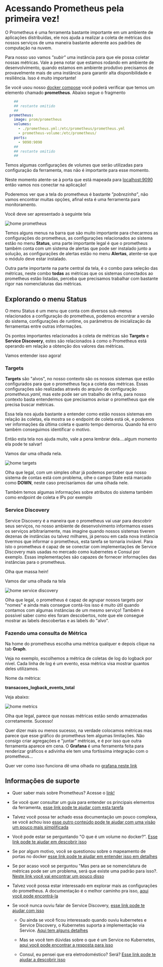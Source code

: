 # Acessando Prometheus pela primeira vez!

O Prometheus é uma ferramenta bastante importante em um ambiente de aplicações distribuídas, ele nos
ajuda a realizar a coleta de métricas dos nossos serviços de uma maneira bastante aderente aos 
padrões de computação na nuvem.

Para nosso uso vamos _"subir"_ uma instância para que ele possa coletar nossas métricas. Vale a pena notar
que estamos rodando em ambiente de desenvolvimento, quando estamos em ambiente produtivo precisamos de provavelmente
mais de uma instância para garantir alta disponibilidade e resiliência. Isso é muito importante!

Se você usou nosso [docker compose](../ops/docker-compose.yaml) você poderá verificar
que temos um elemento chamado **prometheus**. Abaixo segue o fragmento

```yaml
    ##
    ## restante omitido
    ##
  prometheus:
    image: prom/prometheus
    volumes:
      - ./prometheus.yml:/etc/prometheus/prometheus.yml
      - prometheus-volume:/etc/prometheus/
    ports:
      - 9090:9090
    ##
    ## restante omitido
    ##
```

Temos algumas configurações de volumes que serão utilizadas para configuração
da ferramenta, mas não é importante para esse momento.

Neste momento atente-se à porta que está mapeada para [localhost:9090](http://localhost:9090/) então vamos nos conectar
na aplicação!

Poderemos ver que a tela do prometheus é bastante _"pobrezinha"_, não vamos encontrar muitas opções, afinal esta é uma ferramenta
para monitoramento.

Você deve ser apresentado à seguinte tela

![home prometheus](../images/prometheus.png "home prometheus")

Temos alguns menus na barra que são muito importante para checarmos as configurações do prometheus, as configurações relacionados ao 
sistema estão no menu **Status**, uma parte importante legal é que o prometheus também conta com um sistema de alertas que pode ser instalado
junto a solução, as configurações de alertas estão no menu **Alertas**, atente-se que o módulo deve estar instalado.

Outra parte importante na parte central da tela, é o combo para seleção das métricas, neste combo **todas** as métricas que os sistemas conectados
ao prometheus estão listadas, perceba que precisamos trabalhar com bastante rigor nas nomenclaturas das métricas.

## Explorando o menu Status

O menu Status é um menu que conta com diversos sub-menus relacionados a configuração do prometheus, podemos encontrar a versão do sistema, 
configurações de runtime, os parâmetros de inicialização da ferramentas entre outras informações.

Os pontos importantes
relacionados à coleta de métricas são **Targets** e **Service Discovery**, estes são relacionados à como o Prometheus está operando
em relação a obtenção dos valores das métricas. 

Vamos entender isso agora!

### Targets

**Targets** são "alvos", no nosso contexto são os nossos sistemas que estão configurados para que o prometheus faça a coleta das métricas. Essas
configurações são realizadas através do arquivo de configuração _prometheus.yaml_, mas este pode ser um trabalho de infra, para nosso contexto basta
entendermos que precisamos avisar o prometheus que ele precisa buscar métricas.

Essa tela nos ajuda bastante a entender como estão nossos sistemas em relação às coletas, ela mostra se o endpoint de coleta está ok, e podemos
ver informações da última coleta e quanto tempo demorou. Quando há erro também conseguimos identificar o motivo.

Então esta tela nos ajuda muito, vale a pena lembrar dela....algum momento ela pode te salvar!

Vamos dar uma olhada nela.

![home targets](../images/prometheus_targets.png "home targets")

Olha que legal, com um simples olhar já podemos perceber que nosso sistema de contas está com problema, olhe o campo State está marcado
como **DOWN**, neste caso precisaríamos dar uma olhada nele.

Também temos algumas informações sobre atributos do sistema também como endpoint de coleta e IPs por exemplo 

### Service Discovery

Service Discovery é a maneira que o prometheus vai usar para descobrir seus serviços, no nosso ambiente de desenvolvimento informamos esses os serviços
arbitrariamente, mas imagine quando nossos sistemas tiverem dezenas de instâncias ou talvez milhares, já pensou em cada nova instância tivermos
que informar o prometheus, esta tarefa se tornaria inviável. Para isto o prometheus é capaz de se conectar com implementações de Service Discovery
mais usadas no mercado como kubernetes e Consul por exemplo. Essas implementações são capazes de fornecer informações das instâncias para o prometheus.

Olha que massa hein!

Vamos dar uma olhada na tela
   
![home service discovery](../images/prometheus_service_discovery.png "home service discovery")

Olha que legal, o prometheus é capaz de agrupar nossos targets por "nomes" e ainda mais consegue contá-los isso é muito útil quando contamos com algumas 
instâncias de um mesmo serviço! Também é possível saber como eles foram descobertos, note que ele consegue mostrar as labels descobertas e as
labels do "alvo".

### Fazendo uma consulta de Métrica

Na home do prometheus escolha uma métrica qualquer e depois clique na tab **Graph**. 

Veja no exemplo, escolhemos a métrica de coletas de log do logback por nível. Cada linha de log é um evento, essa métrica visa mostrar quantos deles
utilizamos.

Nome da métrica:

**transacoes_logback_events_total**

Veja abaixo:

![home metrics](../images/sample_prometheus.png "metrics sample")

Olha que legal, parece que nossas métricas estão sendo armazenadas corretamente. Sucesso!

Quer dizer mais ou menos sucesso, na verdade colocamos métricas mas parece que esse gráfico do prometheus tem algumas limitações.
Não consigo criar agregações e "juntar" métricas, e é por isso que outra ferramenta aparece em cena. O **Grafana** é uma ferramenta feita
para renderizar gráficos e adivinha ele tem uma fortíssima integração com o prometheus...

Quer ver como isso funciona dê uma olhada no [grafana neste link](../informacao_procedural/acessando_grafana.md)

## Informações de suporte

* Quer saber mais sobre Prometheus? Acesse o [link!](https://prometheus.io/)

* Se você quer consultar um guia para entender os principais elementos da ferramenta, [esse link pode te ajudar com esta tarefa](https://prometheus.io/docs/prometheus/latest/getting_started/)

* Talvez você possa ter achado essa documentação um pouco complexa, se você achou isso [esse outro conteúdo pode te ajudar
    com uma visão um pouco mais simplificada](prometheus.md)

* Você pode estar se perguntando "O que é um volume no docker?". [Esse link pode te ajudar em descobrir isso](https://docs.docker.com/storage/volumes/)

* Se por algum motivo, você se questionou sobre o mapeamento de portas no docker [esse link pode te ajudar em entender isso em detalhes](https://docs.docker.com/config/containers/container-networking/)

* Se por acaso você se perguntou "Mas pera ae se nomenclatura de métricas pode ser um problema, será que existe uma padrão para isso?. [Neste link você vai encontrar um pouco disso](https://prometheus.io/docs/practices/naming/)

* Talvez você possa estar interessado em explorar mais as configurações do prometheus. A documentação é o melhor caminho pra isso, [aqui você pode encontrá-la](https://prometheus.io/docs/prometheus/latest/configuration/configuration/)

* Se você nunca ouviu falar de Service Discovery, [esse link pode te ajudar com isso](https://www.nginx.com/blog/service-discovery-in-a-microservices-architecture/)
  
  * Ou ainda se você ficou interessado quando ouviu kubernetes e Service Discovery, o Kubernetes suporta a implementação via Service. [Aqui tem alguns detalhes](https://kubernetes.io/docs/concepts/services-networking/service/#cloud-native-service-discovery)
  
  * Mas se você tem dúvidas sobre o que é um Service no Kubernetes, [aqui você pode encontrar a resposta para isso](https://kubernetes.io/docs/concepts/services-networking/service/)
  
  * Consul, eu pensei que era eletrodoméstico? Será? [Esse link pode te ajudar a descobrir isso](https://www.consul.io/use-cases/service-discovery-and-health-checking)
